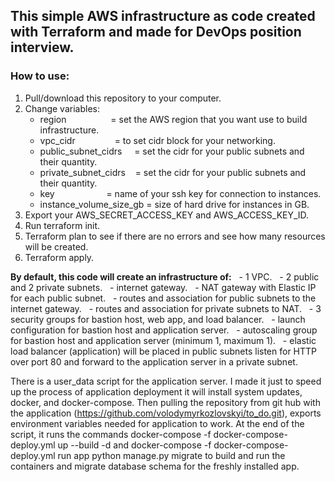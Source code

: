 ## This simple AWS infrastructure as code created with Terraform and made for DevOps position interview.

### How to use:
1. Pull/download this repository to your computer.
2. Change variables:
    - region                  = set the AWS region that you want use to build infrastructure.
    - vpc_cidr                = to set cidr block for your networking.
    - public_subnet_cidrs     = set the cidr for your public subnets and their quantity.
    - private_subnet_cidrs    = set the cidr for your public subnets and their quantity.
    - key                     = name of your ssh key for connection to instances.
    - instance_volume_size_gb = size of hard drive for instances in GB.
3. Export your AWS_SECRET_ACCESS_KEY and AWS_ACCESS_KEY_ID.
4. Run terraform init.
5. Terraform plan to see if there are no errors and see how many resources will be created.
6. Terraform apply.

**By default, this code will create an infrastructure of:**
  - 1 VPC.
  - 2 public and 2 private subnets.
  - internet gateway.
  - NAT gateway with Elastic IP for each public subnet.
  - routes and association for public subnets to the internet gateway.
  - routes and association for private subnets to NAT.
  - 3 security groups for bastion host, web app, and load balancer.
  - launch configuration for bastion host and application server.
  - autoscaling group for bastion host and application server (minimum 1, maximum 1).
  - elastic load balancer (application) will be placed in public subnets listen for HTTP over port 80 and forward to the application server in a private subnet.

There is a user_data script for the application server. I made it just to speed up the process of application deployment
it will install system updates, docker, and docker-compose.
Then pulling the repository from git hub with the application (https://github.com/volodymyrkozlovskyi/to_do.git),
exports environment variables needed for application to work.
At the end of the script, it runs the commands docker-compose -f docker-compose-deploy.yml up --build -d and docker-compose -f docker-compose-deploy.yml run app python manage.py migrate
to build and run the containers and migrate database schema for the freshly installed app.
